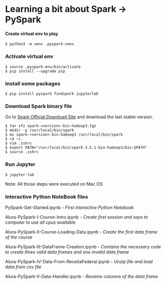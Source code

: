 # Learning a bit about Spark -> PySpark

#### Create virtual env to play 
```
$ python3 -m venv .pyspark-venv
```

### Activate virtual env 
```
$ source .pyspark-env/bin/activate
$ pip install --upgrade pip
```

### Install some packages 
```
$ pip install pyspark findspark jupyterlab
```

### Download Spark binary file
Go to [Spark Official Download Site](https://spark.apache.org/downloads.html) and download the last stable version.

```
$ tar xfz spark-<version>-bin-hadoop3.tgz
$ mkdir -p /usr/local/bin/spark
$ mv spark-<version>-bin-hadoop3 /usr/local/bin/spark
$ cd ~/.
$ vim .zshrc
$ export PATH="/usr/local/bin/spark-3.5.1-bin-hadoop3/bin:$PATH"
$ source .zshrc
```

### Run Jupyter

```
$ jupyter-lab
```

Note: All those steps were executed on Mac OS 


### Interactive Python NoteBook files

PySpark-Get-Started.ipynb - *First interactive Python Notebook* 

Alura-PySpark-I-Course-Intro.ipynb - *Create first session and says to computer to use all cpus available* 

Alura-PySpark-II-Course-Loading-Data.ipynb - *Create the first data frame of the course*

Alura-PySpark-III-DataFrame-Creation.ipynb - *Contains the necessary code to create three valid data frames and one invalid data frame*

Alura-PySpark-IV-Data-From-ReceitaFederal.ipynb - *Unzip file and load data from csv file*

Alura-PySpark-V-Data-Handler.ipynb - *Rename columns of the data frame*


